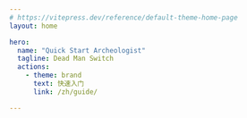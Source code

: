 ```yaml
---
# https://vitepress.dev/reference/default-theme-home-page
layout: home

hero:
  name: "Quick Start Archeologist"
  tagline: Dead Man Switch
  actions:
    - theme: brand
      text: 快速入门
      link: /zh/guide/

---
```


